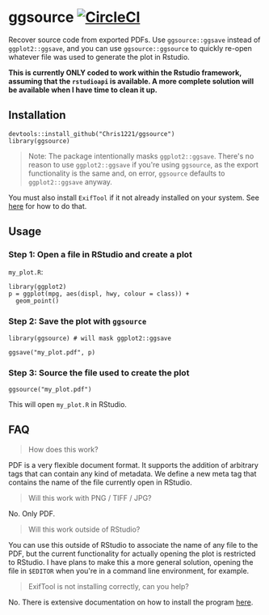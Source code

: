 # ggsource [![CircleCI](https://circleci.com/gh/Chris1221/ggsource/tree/main.svg?style=svg)](https://circleci.com/gh/Chris1221/ggsource/tree/main)

Recover source code from exported PDFs. Use `ggsource::ggsave` instead of `ggplot2::ggsave`, and you can use `ggsource::ggsource` to quickly re-open whatever file was used to generate the plot in Rstudio.

**This is currently ONLY coded to work within the Rstudio framework, assuming that the `rstudioapi` is available. A more complete solution will be available when I have time to clean it up.**

## Installation 

```{r}
devtools::install_github("Chris1221/ggsource")
library(ggsource)
```

> Note: The package intentionally masks `ggplot2::ggsave`. There's no reason to use `ggplot2::ggsave` if you're using `ggsource`, as the export functionality is the same and, on error, `ggsource` defaults to `ggplot2::ggsave` anyway.

You must also install `ExifTool` if it not already installed on your system. See [here](https://exiftool.org/install.html) for how to do that. 

## Usage

### Step 1: Open a file in RStudio and create a plot

`my_plot.R`: 

```{r}
library(ggplot2)
p = ggplot(mpg, aes(displ, hwy, colour = class)) + 
  geom_point()
```

### Step 2: Save the plot with `ggsource`

```{r}
library(ggsource) # will mask ggplot2::ggsave

ggsave("my_plot.pdf", p)
```

### Step 3: Source the file used to create the plot

```{r}
ggsource("my_plot.pdf")
```

This will open `my_plot.R` in RStudio.

## FAQ

> How does this work?

PDF is a very flexible document format. It supports the addition of arbitrary tags that can contain any kind of metadata. We define a new meta tag that contains the name of the file currently open in RStudio.

> Will this work with PNG / TIFF / JPG?

No. Only PDF.

> Will this work outside of RStudio?

You can use this outside of RStudio to associate the name of any file to the PDF, but the current functionality for actually opening the plot is restricted to RStudio. I have plans to make this a more general solution, opening the file in `$EDITOR` when you're in a command line environment, for example.

> ExifTool is not installing correctly, can you help?

No. There is extensive documentation on how to install the program [here](https://exiftool.org/).
